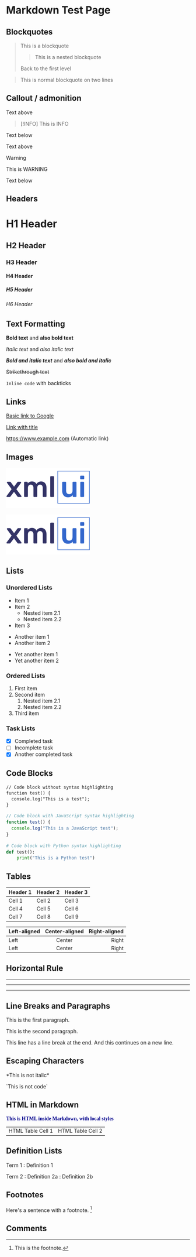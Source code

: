 # Markdown Test Page

## Blockquotes

> This is a blockquote
>
> > This is a nested blockquote
>
> Back to the first level

> This is normal blockquote
> on two lines

## Callout / admonition

Text above

> [!INFO]
> This is INFO

Text below

Text above

> [!WARNING]
> This is WARNING

Text below

## Headers

# H1 Header
## H2 Header
### H3 Header
#### H4 Header
##### H5 Header
###### H6 Header



## Text Formatting

**Bold text** and __also bold text__

*Italic text* and _also italic text_

***Bold and italic text*** and ___also bold and italic___

~~Strikethrough text~~

`Inline code` with backticks

## Links

[Basic link to Google](https://www.google.com)

[Link with title](https://www.google.com "Google's Homepage")

<https://www.example.com> (Automatic link)

## Images

![Alt text for image](resources/xmlui-logo.svg "Image Title")

<img alt="alt text" src="resources/xmlui-logo.svg"/>



## Lists

### Unordered Lists

* Item 1
* Item 2
  * Nested item 2.1
  * Nested item 2.2
* Item 3

- Another item 1
- Another item 2

+ Yet another item 1
+ Yet another item 2

### Ordered Lists

1. First item
2. Second item
   1. Nested item 2.1
   2. Nested item 2.2
3. Third item

### Task Lists

- [x] Completed task
- [ ] Incomplete task
- [x] Another completed task

## Code Blocks

```
// Code block without syntax highlighting
function test() {
  console.log("This is a test");
}
```

```javascript
// Code block with JavaScript syntax highlighting
function test() {
  console.log("This is a JavaScript test");
}
```

```python
# Code block with Python syntax highlighting
def test():
    print("This is a Python test")
```

## Tables

| Header 1 | Header 2 | Header 3 |
|----------|----------|----------|
| Cell 1   | Cell 2   | Cell 3   |
| Cell 4   | Cell 5   | Cell 6   |
| Cell 7   | Cell 8   | Cell 9   |

| Left-aligned | Center-aligned | Right-aligned |
|:-------------|:--------------:|---------------:|
| Left         | Center         | Right          |
| Left         | Center         | Right          |

## Horizontal Rule

---

***

___

## Line Breaks and Paragraphs

This is the first paragraph.

This is the second paragraph.

This line has a line break at the end.
And this continues on a new line.

## Escaping Characters

\*This is not italic\*

\`This is not code\`

## HTML in Markdown

<div style="color: darkblue; font-family:serif; font-weight:bold">
  This is HTML inside Markdown, with local styles
</div>

<table>
  <tr>
    <td>HTML Table Cell 1</td>
    <td>HTML Table Cell 2</td>
  </tr>
</table>

## Definition Lists

Term 1
: Definition 1

Term 2
: Definition 2a
: Definition 2b

## Footnotes

Here's a sentence with a footnote. [^1]

[^1]: This is the footnote.


## Comments

[//]: # (This is a comment that won't be rendered)

<!-- This is another comment that won't be rendered -->